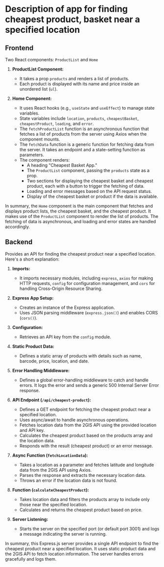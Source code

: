 # Description of app for finding cheapest product, basket near a specified location


## Frontend
Two React components: `ProductList` and `Home`

1. **ProductList Component:**
   - It takes a prop `products` and renders a list of products.
   - Each product is displayed with its name and price inside an unordered list (`ul`).

2. **Home Component:**
   - It uses React hooks (e.g., `useState` and `useEffect`) to manage state variables.
   - State variables include `location`, `products`, `cheapestBasket`, `cheapestProduct`, `loading`, and `error`.
   - The `fetchProductList` function is an asynchronous function that fetches a list of products from the server using Axios when the component mounts.
   - The `fetchData` function is a generic function for fetching data from the server. It takes an endpoint and a state-setting function as parameters.
   - The component renders:
      - A heading "Cheapest Basket App."
      - The `ProductList` component, passing the `products` state as a prop.
      - Two sections for displaying the cheapest basket and cheapest product, each with a button to trigger the fetching of data.
      - Loading and error messages based on the API request status.
      - Display of the cheapest basket or product if the data is available.

In summary, the `Home` component is the main component that fetches and displays product lists, the cheapest basket, and the cheapest product. It makes use of the `ProductList` component to render the list of products. The fetching of data is asynchronous, and loading and error states are handled accordingly.

## Backend

Provides an API for finding the cheapest product near a specified location. Here's a short explanation:

1. **Imports:**
   - It imports necessary modules, including `express`, `axios` for making HTTP requests, `config` for configuration management, and `cors` for handling Cross-Origin Resource Sharing.

2. **Express App Setup:**
   - Creates an instance of the Express application.
   - Uses JSON parsing middleware (`express.json()`) and enables CORS (`cors()`).

3. **Configuration:**
   - Retrieves an API key from the `config` module.

4. **Static Product Data:**
   - Defines a static array of products with details such as name, barcode, price, location, and date.

5. **Error Handling Middleware:**
   - Defines a global error-handling middleware to catch and handle errors. It logs the error and sends a generic 500 Internal Server Error response.

6. **API Endpoint (`/api/cheapest-product`):**
   - Defines a GET endpoint for fetching the cheapest product near a specified location.
   - Uses async/await to handle asynchronous operations.
   - Fetches location data from the 2GIS API using the provided location and API key.
   - Calculates the cheapest product based on the products array and the location data.
   - Responds with the result (cheapest product) or an error message.

7. **Async Function (`fetchLocationData`):**
   - Takes a location as a parameter and fetches latitude and longitude data from the 2GIS API using Axios.
   - Parses the response and extracts the necessary location data.
   - Throws an error if the location data is not found.

8. **Function (`calculateCheapestProduct`):**
   - Takes location data and filters the products array to include only those near the specified location.
   - Calculates and returns the cheapest product based on price.

9. **Server Listening:**
   - Starts the server on the specified port (or default port 3001) and logs a message indicating the server is running.

In summary, this Express.js server provides a single API endpoint to find the cheapest product near a specified location. It uses static product data and the 2GIS API to fetch location information. The server handles errors gracefully and logs them.
